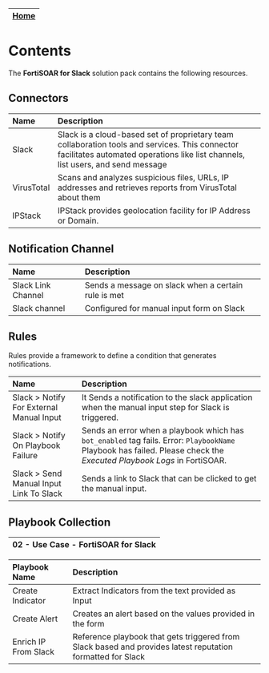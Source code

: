 | [Home](../README.md) |
|----------------------|

# Contents

The **FortiSOAR for Slack** solution pack contains the following resources.

## Connectors

| Name       | Description                                                                                                                                                                       |
|:-----------|:----------------------------------------------------------------------------------------------------------------------------------------------------------------------------------|
| Slack      | Slack is a cloud-based set of proprietary team collaboration tools and services. This connector facilitates automated operations like list channels, list users, and send message |
| VirusTotal | Scans and analyzes suspicious files, URLs, IP addresses and retrieves reports from VirusTotal about them                                                                          |
| IPStack    | IPStack provides geolocation facility for IP Address or Domain.                                                                                                                   |

## Notification Channel

| Name               | Description                                         |
|:-------------------|:----------------------------------------------------|
| Slack Link Channel | Sends a message on slack when a certain rule is met |
| Slack channel      | Configured for manual input form on Slack           |

## Rules

Rules provide a framework to define a condition that generates notifications.

| Name                                     | Description                                                                                                                                                          |
|:-----------------------------------------|:---------------------------------------------------------------------------------------------------------------------------------------------------------------------|
| Slack > Notify For External Manual Input | It Sends a notification to the slack application when the manual input step for Slack is triggered.                                                                  |
| Slack > Notify On Playbook Failure       | Sends an error when a playbook which has `bot_enabled` tag fails. Error: `PlaybookName` Playbook has failed. Please check the *Executed Playbook Logs* in FortiSOAR. |
| Slack > Send Manual Input Link To Slack  | Sends a link to Slack that can be clicked to get the manual input.                                                                                                   |

## Playbook Collection

| 02 - Use Case - FortiSOAR for Slack |
|:------------------------------------|

| Playbook Name        | Description                                                                                                |
|:---------------------|:-----------------------------------------------------------------------------------------------------------|
| Create Indicator     | Extract Indicators from the text provided as Input                                                         |
| Create Alert         | Creates an alert based on the values provided in the form                                                  |
| Enrich IP From Slack | Reference playbook that gets triggered from Slack based and provides latest reputation formatted for Slack |